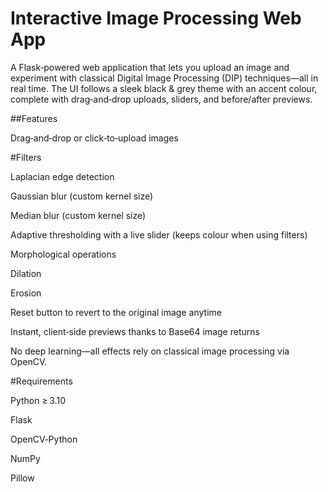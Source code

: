 # Interactive Image Processing Web App       

A Flask‑powered web application that lets you upload an image and experiment with classical Digital Image Processing (DIP) techniques—all in real time.  The UI follows a sleek black & grey theme with an accent colour, complete with drag‑and‑drop uploads, sliders, and before/after previews.

##Features

Drag‑and‑drop or click‑to‑upload images

#Filters

Laplacian edge detection

Gaussian blur (custom kernel size)

Median blur (custom kernel size)

Adaptive thresholding with a live slider (keeps colour when using filters)

Morphological operations

Dilation

Erosion

Reset button to revert to the original image anytime

Instant, client‑side previews thanks to Base64 image returns

No deep learning—all effects rely on classical image processing via OpenCV.

#Requirements

Python ≥ 3.10

Flask

OpenCV‑Python

NumPy

Pillow
